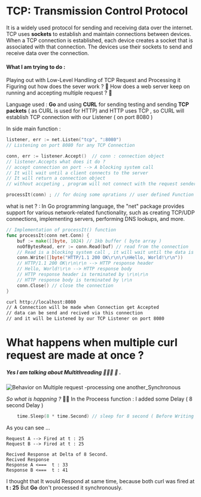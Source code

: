 # TCP: Transmission Control Protocol

It is a widely used protocol for sending and receiving data over the internet.
TCP uses **sockets** to establish and maintain connections between devices.
When a TCP connection is established, each device creates a socket that is associated with that connection. The devices use their sockets to send and receive data over the connection.

#### What I am trying to do  : 
Playing out with Low-Level Handling of TCP Request and Processing it
Figuring out how does the sever work ? 🤔
How does a web server keep on running and accepting multiple request  ? 🤔

Language used : **Go**
and using **CURL** for sending testing and sending **TCP packets** ( as CURL is used for HTTP) and HTTP uses TCP , so CURL will establish TCP connection with our Listener ( on port 8080 )

In side main function  : 
```GO
listener, err := net.Listen("tcp", ":8080")
// Listening on port 8080 for any TCP Connection 

conn, err := listener.Accept()  // conn : connection object 
// listener.Accepts what does it do ?
// accept connection on port --> A blocking system call
// It will wait until a client connects to the server
// It will return a connection object
// without accpeting , program will not connect with the request sender and exit.

processIt(conn) ; // for doing some oprations // user defined Function 
```

what is net ?  : In Go programming language, the "net" package provides support for various network-related functionality, such as creating TCP/UDP connections, implementing servers, performing DNS lookups, and more.

```Go
// Implementation of processIt() function
func processIt(conn net.Conn) {
	buf := make([]byte, 1024) // 1kb buffer ( byte array )
	noOfBytesRead, err := conn.Read(buf) // read from the connection
	// Read is a blocking system call , it will wait until the data is available
	conn.Write([]byte("HTTP/1.1 200 OK\r\n\r\nHello, World!\r\n"))
	// HTTP/1.1 200 OK\r\n\r\n --> HTTP response header
    // Hello, World!\r\n --> HTTP response body
    // HTTP response header is terminated by \r\n\r\n
    // HTTP response body is terminated by \r\n
    conn.Close() // close the connection
}
```

```Bash
curl http://localhost:8080
// A Connection will be made when Connection get Accepted 
// data can be send and recived via this connection 
// and it will be Listened by our TCP Listener on port 8080
```

# What happens when multiple curl request are made at once ?
##### Yes I am talking about Multithreading 🧵🤹‍♂️  🙂 . 

![Behavior on Multiple request -processing one another_Synchronous](https://user-images.githubusercontent.com/66475186/233722548-bd52a92c-7fc2-45cf-aea8-5824d4ca7f3d.png)

*So what is happning ?* 🤔💭 
In the Proceess function : I added some Delay  ( 8 second Delay )
```Go
	time.Sleep(8 * time.Second) // sleep for 8 second ( Before Writing to Buffer)
```

As you can see ... 
```
Request A --> Fired at t : 25 
Request B --> Fired at t : 25 

Recived Response at Delta of 8 Second. 
Recived Response 
Response A <===  t : 33 
Response B <===  t : 41 
```

I thought that It would Respond at same time, because both curl was fired at **t : 25**
But **Go** don't processed it synchronously.


